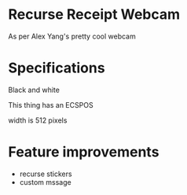 # Recurse Receipt Webcam

As per Alex Yang's pretty cool webcam

# Specifications

Black and white

This thing has an ECSPOS

width is 512 pixels

# Feature improvements

- recurse stickers
- custom mssage
